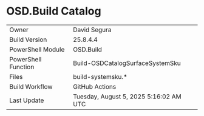 ﻿# OSD.Build Catalog

| | |
|-|-|
| Owner | David Segura |
| Build Version | 25.8.4.4 |
| PowerShell Module | OSD.Build |
| PowerShell Function | Build-OSDCatalogSurfaceSystemSku |
| Files | build-systemsku.* |
| Build Workflow | GitHub Actions |
| Last Update | Tuesday, August 5, 2025 5:16:02 AM UTC |
